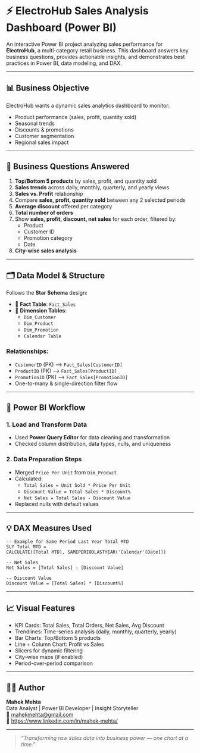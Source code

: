 # ⚡ ElectroHub Sales Analysis Dashboard (Power BI)

An interactive Power BI project analyzing sales performance for **ElectroHub**, a multi-category retail business. This dashboard answers key business questions, provides actionable insights, and demonstrates best practices in Power BI, data modeling, and DAX.

---

## 📊 Business Objective

ElectroHub wants a dynamic sales analytics dashboard to monitor:

- Product performance (sales, profit, quantity sold)
- Seasonal trends
- Discounts & promotions
- Customer segmentation
- Regional sales impact

---

## 🧠 Business Questions Answered

1. **Top/Bottom 5 products** by sales, profit, and quantity sold  
2. **Sales trends** across daily, monthly, quarterly, and yearly views  
3. **Sales vs. Profit** relationship  
4. Compare **sales, profit, quantity sold** between any 2 selected periods  
5. **Average discount** offered per category  
6. **Total number of orders**  
7. Show **sales, profit, discount, net sales** for each order, filtered by:
   - Product
   - Customer ID
   - Promotion category
   - Date  
8. **City-wise sales analysis**

---

## 🗂 Data Model & Structure

Follows the **Star Schema** design:

- 📌 **Fact Table**: `Fact_Sales`
- 📎 **Dimension Tables**:  
  - `Dim_Customer`  
  - `Dim_Product`  
  - `Dim_Promotion`  
  - `Calendar Table`

### Relationships:

- `CustomerID` (PK) —> `Fact_Sales[CustomerID]`  
- `ProductID` (PK) —> `Fact_Sales[ProductID]`  
- `PromotionID` (PK) —> `Fact_Sales[PromotionID]`  
- One-to-many & single-direction filter flow

---

## 🔄 Power BI Workflow

### 1. Load and Transform Data

- Used **Power Query Editor** for data cleaning and transformation
- Checked column distribution, data types, nulls, and uniqueness

### 2. Data Preparation Steps

- Merged `Price Per Unit` from `Dim_Product`
- Calculated:
  - `Total Sales = Unit Sold * Price Per Unit`
  - `Discount Value = Total Sales * Discount%`
  - `Net Sales = Total Sales - Discount Value`
- Replaced nulls with default values

---

## 💡 DAX Measures Used

```dax
-- Example for Same Period Last Year Total MTD
SLY Total MTD = 
CALCULATE([Total MTD], SAMEPERIODLASTYEAR('Calendar'[Date]))

-- Net Sales
Net Sales = [Total Sales] - [Discount Value]

-- Discount Value
Discount Value = [Total Sales] * [Discount%]
```

---

## 📈 Visual Features

- KPI Cards: Total Sales, Total Orders, Net Sales, Avg Discount
- Trendlines: Time-series analysis (daily, monthly, quarterly, yearly)
- Bar Charts: Top/Bottom 5 products
- Line + Column Chart: Profit vs Sales
- Slicers for dynamic filtering
- City-wise maps (if enabled)
- Period-over-period comparison

---


## 👩‍💻 Author

**Mahek Mehta**  
Data Analyst | Power BI Developer | Insight Storyteller  
📧 mahekmehta@gmail.com  
🔗 https://www.linkedin.com/in/mahek-mehta/

---


> _“Transforming raw sales data into business power — one chart at a time.”_
